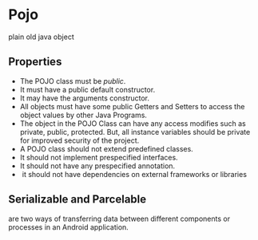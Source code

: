 
# Pojo 
plain old java object 

## Properties
- The POJO class must be *public*.
- It must have a public default constructor.
- It may have the arguments constructor.
- All objects must have some public Getters and Setters to access the object values by other Java Programs.
- The object in the POJO Class can have any access modifies such as private, public, protected. But, all instance variables should be private for improved security of the project.
- A POJO class should not extend predefined classes.
- It should not implement prespecified interfaces.
- It should not have any prespecified annotation.
-  it should not have dependencies on external frameworks or libraries

## Serializable and Parcelable
are two ways of transferring data between different components or processes in an Android application.